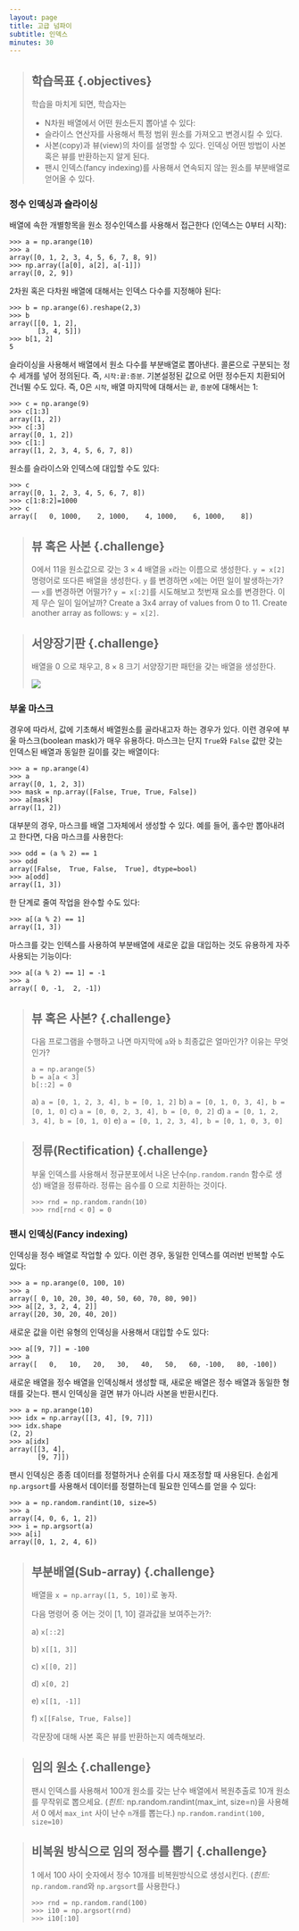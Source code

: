 ```yaml
---
layout: page
title: 고급 넘파이
subtitle: 인덱스
minutes: 30
---
```

> ## 학습목표 {.objectives}
>
> 학습을 마치게 되면, 학습자는 
>
> * N차원 배열에서 어떤 원소든지 뽑아낼 수 있다:
> * 슬라이스 연산자를 사용해서 특정 범위 원소를 가져오고 변경시킬 수 있다.
> * 사본(copy)과 뷰(view)의 차이를 설명할 수 있다. 인덱싱 어떤 방법이 사본 혹은 뷰를 반환하는지 알게 된다.
> * 팬시 인덱스(fancy indexing)를 사용해서 연속되지 않는 원소를 부분배열로 얻어올 수 있다.

### 정수 인덱싱과 슬라이싱

배열에 속한 개별항목을 원소 정수인덱스를 사용해서 접근한다 (인덱스는 0부터 시작):


```
>>> a = np.arange(10)
>>> a
array([0, 1, 2, 3, 4, 5, 6, 7, 8, 9])
>>> np.array([a[0], a[2], a[-1]])
array([0, 2, 9])
```

2차원 혹은 다차원 배열에 대해서는 인덱스 다수를 지정해야 된다:

```
>>> b = np.arange(6).reshape(2,3)
>>> b
array([[0, 1, 2],
       [3, 4, 5]])
>>> b[1, 2]
5
```

슬라이싱을 사용해서 배열에서 원소 다수를 부분배열로 뽑아낸다.
콜론으로 구분되는 정수 세개를 넣어 정의된다. 즉, `시작:끝:증분`.
기본설정된 값으로 어떤 정수든지 치환되어 건너뛸 수도 있다. 즉, 0은 `시작`, 배열 마지막에 대해서는 `끝`, `증분`에 대해서는 1:

```
>>> c = np.arange(9)
>>> c[1:3]
array([1, 2])
>>> c[:3]
array([0, 1, 2])
>>> c[1:]
array([1, 2, 3, 4, 5, 6, 7, 8])
```

원소를 슬라이스와 인덱스에 대입할 수도 있다:

```
>>> c
array([0, 1, 2, 3, 4, 5, 6, 7, 8])
>>> c[1:8:2]=1000
>>> c
array([   0, 1000,    2, 1000,    4, 1000,    6, 1000,    8])
```

> ## 뷰 혹은 사본 {.challenge}
>
> 0에서 11을 원소값으로 갖는 $3 \times 4$ 배열을 `x`라는 이름으로 생성한다.
> ``y = x[2]`` 명령어로 또다른 배열을 생성한다. 
> `y` 를 변경하면 `x`에는 어떤 일이 발생하는가? &mdash; `x`를 변경하면 어떨가?
> `y = x[:2]`를 시도해보고 첫번재 요소를 변경한다. 이제 무슨 일이 일어날까?
> Create a 3x4 array of  values from 0 to 11.  Create another array as follows: ``y = x[2]``.

> ## 서양장기판 {.challenge}
>
> 배열을 0 으로 채우고, $8 \times 8$ 크기 서양장기판 패턴을 갖는 배열을 생성한다.
>
> ![](fig/checkerboard.svg)

### 부울 마스크

경우에 따라서, 값에 기초해서 배열원소를 골라내고자 하는 경우가 있다.
이런 경우에 부울 마스크(boolean mask)가 매우 유용하다.
마스크는 단지 `True`와 `False` 값만 갖는 인덱스된 배열과 동일한 길이를 갖는 배열이다:


```
>>> a = np.arange(4)
>>> a
array([0, 1, 2, 3])
>>> mask = np.array([False, True, True, False])
>>> a[mask]
array([1, 2])
```

대부분의 경우, 마스크를 배열 그자체에서 생성할 수 있다.
예를 들어, 홀수만 뽑아내려고 한다면, 다음 마스크를 사용한다:

```
>>> odd = (a % 2) == 1
>>> odd
array([False,  True, False,  True], dtype=bool)
>>> a[odd]
array([1, 3])
```

한 단계로 줄여 작업을 완수할 수도 있다:

```
>>> a[(a % 2) == 1]
array([1, 3])
```

마스크를 갖는 인텍스를 사용하여 부분배열에 새로운 값을 대입하는 것도 유용하게 자주 사용되는 기능이다:

```
>>> a[(a % 2) == 1] = -1
>>> a
array([ 0, -1,  2, -1])
```

> ## 뷰 혹은 사본? {.challenge}
>
> 다음 프로그램을 수행하고 나면 마지막에 `a`와 `b` 최종값은 얼마인가? 이유는 무엇인가?
>
> ```
> a = np.arange(5)
> b = a[a < 3]
> b[::2] = 0
> ```
> 
> a) `a = [0, 1, 2, 3, 4], b = [0, 1, 2]`
> b) `a = [0, 1, 0, 3, 4], b = [0, 1, 0]`
> c) `a = [0, 0, 2, 3, 4], b = [0, 0, 2]`
> d) `a = [0, 1, 2, 3, 4], b = [0, 1, 0]`
> e) `a = [0, 1, 2, 3, 4], b = [0, 1, 0, 3, 0]`

> ## 정류(Rectification) {.challenge}
>
> 부울 인덱스를 사용해서 정규분포에서 나온 난수(`np.random.randn` 함수로 생성) 배열을 정류하라. 정류는 음수를 0 으로 치환하는 것이다.
> ```
> >>> rnd = np.random.randn(10)
> >>> rnd[rnd < 0] = 0
> ```

### 팬시 인덱싱(Fancy indexing)

인덱싱을 정수 배열로 작업할 수 있다.
이런 경우, 동일한 인덱스를 여러번 반복할 수도 있다:

```
>>> a = np.arange(0, 100, 10)
>>> a
array([ 0, 10, 20, 30, 40, 50, 60, 70, 80, 90])
>>> a[[2, 3, 2, 4, 2]] 
array([20, 30, 20, 40, 20])
```

새로운 값을 이런 유형의 인덱싱을 사용해서 대입할 수도 있다:

```
>>> a[[9, 7]] = -100
>>> a
array([   0,   10,   20,   30,   40,   50,   60, -100,   80, -100])
```

새로운 배열을 정수 배열을 인덱싱해서 생성할 때, 새로운 배열은 정수 배열과 동일한 형태를 갖는다.
팬시 인덱싱을 걸면 뷰가 아니라 사본을 반환시킨다.

```
>>> a = np.arange(10)
>>> idx = np.array([[3, 4], [9, 7]])
>>> idx.shape
(2, 2)
>>> a[idx]
array([[3, 4],
       [9, 7]])
```

팬시 인덱싱은 종종 데이터를 정렬하거나 순위를 다시 재조정할 때 사용된다.
손쉽게 `np.argsort`를 사용해서 데이터를 정렬하는데 필요한 인덱스를 얻을 수 있다:

```
>>> a = np.random.randint(10, size=5)
>>> a
array([4, 0, 6, 1, 2])
>>> i = np.argsort(a)
>>> a[i]
array([0, 1, 2, 4, 6])
```

> ## 부분배열(Sub-array) {.challenge}
> 
> 배열을 `x = np.array([1, 5, 10])`로 놓자.
> 
> 다음 명령어 중 어는 것이 [1, 10] 결과값을 보여주는가?:
> 
> a) `x[::2]`
>
> b) `x[[1, 3]]`
> 
> c) `x[[0, 2]]`
> 
> d) `x[0, 2]`
> 
> e) `x[[1, -1]]`
>
> f) `x[[False, True, False]]`
>
> 각문장에 대해 사본 혹은 뷰를 반환하는지 예측해보라.


> ## 임의 원소 {.challenge}
>
> 팬시 인덱스를 사용해서 100개 원소를 갖는 난수 배열에서 복원추출로 10개 원소를 무작위로 뽑으세요.
> (*힌트:* np.random.randint(max_int, size=n)을 사용해서 0 에서 `max_int` 사이 난수 `n`개를 뽑는다.)
> `np.random.randint(100, size=10)`

> ## 비복원 방식으로 임의 정수를 뽑기 {.challenge}
>
> 1 에서 100 사이 숫자에서 정수 10개를 비복원방식으로 생성시킨다. (*힌트:* `np.random.rand`와 `np.argsort`를 사용한다.)
> ```
> >>> rnd = np.random.rand(100)
> >>> i10 = np.argsort(rnd)
> >>> i10[:10]
> ```

